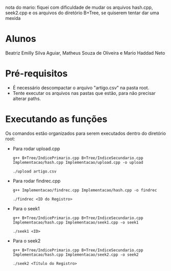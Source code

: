 nota do mario: fiquei com dificuldade de mudar os arquivos hash.cpp, seek2.cpp e os arquivos do diretório B+Tree, se quiserem tentar dar uma mexida

# Alunos
Beatriz Emilly Silva Aguiar, 
Matheus Souza de Oliveira e 
Mario Haddad Neto


# Pré-requisitos

- É necessário descompactar o arquivo "artigo.csv" na pasta root.
- Tente executar os arquivos nas pastas que estão, para não precisar alterar paths. 


# Executando as funções

Os comandos estão organizados para serem executados dentro do diretório root:

- Para rodar upload.cpp

  ```
  g++ B+Tree/IndicePrimario.cpp B+Tree/IndiceSecundario.cpp Implementacao/hash.cpp Implementacao/upload.cpp -o upload
  ```
  ```
  ./upload artigo.csv
  ```

- Para rodar findrec.cpp

  ```
  g++ Implementacao/findrec.cpp Implementacao/hash.cpp -o findrec
  ```
  ```
  ./findrec <ID do Registro>
  ```

- Para o seek1

  ```
  g++ B+Tree/IndicePrimario.cpp B+Tree/IndiceSecundario.cpp Implementacao/hash.cpp Implementacao/seek1.cpp -o seek1
  ```
  ```
  ./seek1 <ID>
  ```

- Para o seek2

  ```
  g++ B+Tree/IndicePrimario.cpp B+Tree/IndiceSecundario.cpp Implementacao/hash.cpp Implementacao/seek2.cpp -o seek2
  ```
  ```
  ./seek2 <Título do Registro>
  ```
